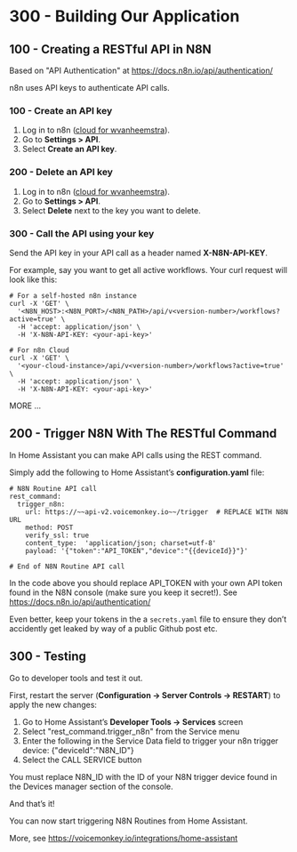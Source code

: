 # 300 - Building Our Application

## 100 - Creating a RESTful API in N8N

Based on "API Authentication" at https://docs.n8n.io/api/authentication/

n8n uses API keys to authenticate API calls.

### 100 - Create an API key

1. Log in to n8n ([cloud for wvanheemstra](https://wvanheemstra.app.n8n.cloud)).
2. Go to **Settings > API**.
3. Select **Create an API key**.

### 200 - Delete an API key

1. Log in to n8n ([cloud for wvanheemstra](https://wvanheemstra.app.n8n.cloud)).
2. Go to **Settings > API**.
3. Select **Delete** next to the key you want to delete.

### 300 - Call the API using your key

Send the API key in your API call as a header named **X-N8N-API-KEY**.

For example, say you want to get all active workflows. Your curl request will look like this:

```
# For a self-hosted n8n instance
curl -X 'GET' \
  '<N8N_HOST>:<N8N_PORT>/<N8N_PATH>/api/v<version-number>/workflows?active=true' \
  -H 'accept: application/json' \
  -H 'X-N8N-API-KEY: <your-api-key>'

# For n8n Cloud
curl -X 'GET' \
  '<your-cloud-instance>/api/v<version-number>/workflows?active=true' \
  -H 'accept: application/json' \
  -H 'X-N8N-API-KEY: <your-api-key>'
```

MORE ...


## 200 - Trigger N8N With The RESTful Command

In Home Assistant you can make API calls using the REST command.

Simply add the following to Home Assistant’s **configuration.yaml** file:

```
# N8N Routine API call
rest_command:
  trigger_n8n:
    url: https://~~api-v2.voicemonkey.io~~/trigger  # REPLACE WITH N8N URL
    method: POST
    verify_ssl: true
    content_type:  'application/json; charset=utf-8'
    payload: '{"token":"API_TOKEN","device":"{{deviceId}}"}'

# End of N8N Routine API call
```

In the code above you should replace API_TOKEN with your own API token found in the N8N console (make sure you keep it secret!). See https://docs.n8n.io/api/authentication/

Even better, keep your tokens in the a ```secrets.yaml``` file to ensure they don’t accidently get leaked by way of a public Github post etc.

## 300 - Testing

Go to developer tools and test it out.

First, restart the server (**Configuration -> Server Controls -> RESTART**) to apply the new changes:

1. Go to Home Assistant’s **Developer Tools -> Services** screen
2. Select "rest_command.trigger_n8n" from the Service menu
3. Enter the following in the Service Data field to trigger your n8n trigger device:
   {"deviceId":"N8N_ID"}
4. Select the CALL SERVICE button

You must replace N8N_ID with the ID of your N8N trigger device found in the Devices manager section of the console.

And that’s it!

You can now start triggering N8N Routines from Home Assistant.

More, see https://voicemonkey.io/integrations/home-assistant
